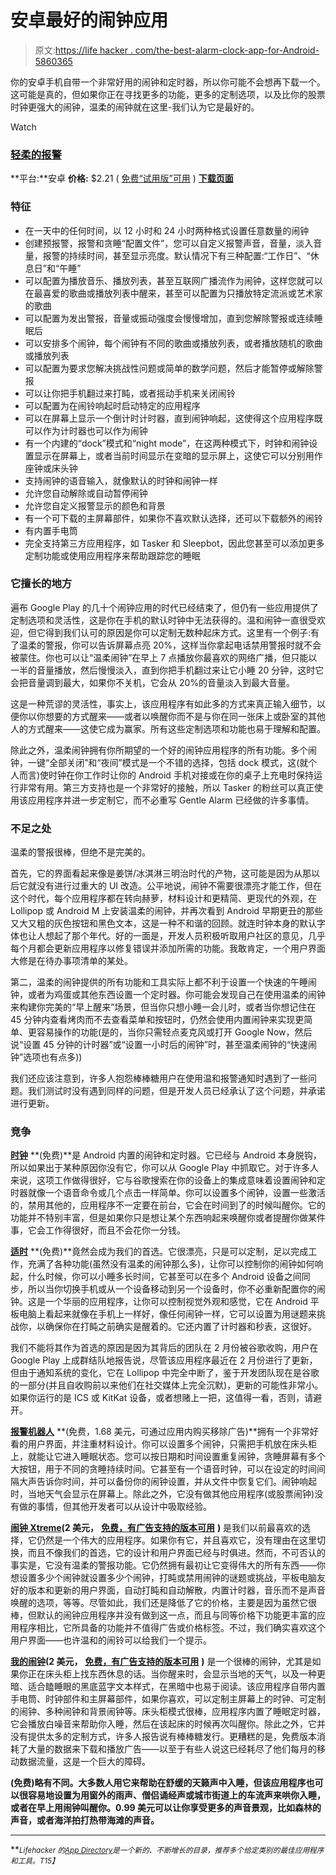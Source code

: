 # 安卓最好的闹钟应用

> 原文:[https://life hacker . com/the-best-alarm-clock-app-for-Android-5860365](https://lifehacker.com/the-best-alarm-clock-app-for-android-5860365)

你的安卓手机自带一个非常好用的闹钟和定时器，所以你可能不会想再下载一个。这可能是真的，但如果你正在寻找更多的功能，更多的定制选项，以及比你的股票时钟更强大的闹钟，温柔的闹钟就在这里-我们认为它是最好的。

Watch

### [轻柔的报警](https://play.google.com/store/apps/details?id=com.mobitobi.android.gentlealarm&hl=en)

**平台:**安卓
**价格:** $2.21 ( [免费“试用版”可用](https://play.google.com/store/apps/details?id=com.mobitobi.android.gentlealarmtrial&hl=en) )
[**下载页面**](https://play.google.com/store/apps/details?id=com.mobitobi.android.gentlealarm&hl=en)

### 特征

*   在一天中的任何时间，以 12 小时和 24 小时两种格式设置任意数量的闹钟
*   创建预报警，报警和贪睡“配置文件”，您可以自定义报警声音，音量，淡入音量，报警的持续时间，甚至显示亮度。默认情况下有三种配置:“工作日”、“休息日”和“午睡”
*   可以配置为播放音乐、播放列表，甚至互联网广播流作为闹钟，这样您就可以在最喜爱的歌曲或播放列表中醒来，甚至可以配置为只播放特定流派或艺术家的歌曲
*   可以配置为发出警报，音量或振动强度会慢慢增加，直到您解除警报或连续睡眠后
*   可以安排多个闹钟，每个闹钟有不同的歌曲或播放列表，或者播放随机的歌曲或播放列表
*   可以配置为要求您解决挑战性问题或简单的数学问题，然后才能暂停或解除警报
*   可以让你把手机翻过来打盹，或者摇动手机来关闭闹铃
*   可以配置为在闹铃响起时启动特定的应用程序
*   可以在屏幕上显示一个倒计时计时器，直到闹钟响起，这使得这个应用程序既可以作为计时器也可以作为闹钟
*   有一个内建的“dock”模式和“night mode”，在这两种模式下，时钟和闹钟设置显示在屏幕上，或者当前时间显示在变暗的显示屏上，这使它可以分别用作座钟或床头钟
*   支持闹钟的语音输入，就像默认的时钟和闹钟一样
*   允许您自动解除或自动暂停闹钟
*   允许您自定义报警显示的颜色和背景
*   有一个可下载的主屏幕部件，如果你不喜欢默认选择，还可以下载额外的闹铃
*   有内置手电筒
*   完全支持第三方应用程序，如 Tasker 和 Sleepbot，因此您甚至可以添加更多定制功能或使用应用程序来帮助跟踪您的睡眠

### 它擅长的地方

遍布 Google Play 的几十个闹钟应用的时代已经结束了，但仍有一些应用提供了定制选项和灵活性，这是你在手机的默认时钟中无法获得的。温和闹钟一直很受欢迎，但它得到我们认可的原因是你可以定制无数种起床方式。这里有一个例子:有了温柔的警报，你可以告诉屏幕点亮 20%，这样当你拿起电话禁用警报时就不会被蒙住。你也可以让“温柔闹钟”在早上 7 点播放你最喜欢的网络广播，但只能以一半的音量播放，然后慢慢淡入，直到你把手机翻过来让它小睡 20 分钟，这时它会把音量调到最大，如果你不关机，它会从 20%的音量淡入到最大音量。

这是一种荒谬的灵活性，事实上，该应用程序有如此多的方式来真正输入细节，以便你以你想要的方式醒来——或者以唤醒你而不是与你在同一张床上或卧室的其他人的方式醒来——这使它成为赢家。所有这些定制选项和功能也易于理解和配置。

除此之外，温柔闹钟拥有你所期望的一个好的闹钟应用程序的所有功能。多个闹钟，一键“全部关闭”和“夜间”模式是一个不错的选择，包括 dock 模式，这(就个人而言)使时钟在你工作时让你的 Android 手机对接或在你的桌子上充电时保持运行非常有用。第三方支持也是一个非常好的接触，所以 Tasker 的粉丝可以真正使用该应用程序并进一步定制它，而不必重写 Gentle Alarm 已经做的许多事情。

### 不足之处

温柔的警报很棒，但绝不是完美的。

首先，它的界面看起来像是姜饼/冰淇淋三明治时代的产物，这可能是因为从那以后它就没有进行过重大的 UI 改造。公平地说，闹钟不需要很漂亮才能工作，但在这个时代，每个应用程序都在转向赫萝，材料设计和更精简、更现代的外观，在 Lollipop 或 Android M 上安装温柔的闹钟，并再次看到 Android 早期更丑的那些又大又粗的灰色按钮和黑色文本，这是一种不和谐的回顾。就连时钟本身的默认字体也让人想起了那个年代。好的一面是，开发人员积极听取用户社区的意见，几乎每个月都会更新应用程序以修复错误并添加所需的功能。我敢肯定，一个用户界面大修是在待办事项清单的某处。

第二，温柔的闹钟提供的所有功能和工具实际上都不利于设置一个快速的午睡闹钟，或者为鸡蛋或其他东西设置一个定时器。你可能会发现自己在使用温柔的闹钟来构建你完美的“早上醒来”场景，但当你只想小睡一会儿时，或者当你想记住在 45 分钟内查看烤肉而不去查看菜单和按钮时，仍然会使用内置闹钟来实现更简单、更容易操作的功能(是的，当你只需轻点麦克风或打开 Google Now，然后说“设置 45 分钟的计时器”或“设置一小时后的闹钟”时，甚至温柔闹钟的“快速闹钟”选项也有点多))

我们还应该注意到，许多人抱怨棒棒糖用户在使用温和报警通知时遇到了一些问题。我们测试时没有遇到同样的问题，但是开发人员已经承认了这个问题，并承诺进行更新。

### 竞争

[**时钟**](https://play.google.com/store/apps/details?id=com.google.android.deskclock) **(免费)**是 Android 内置的闹钟和定时器。它已经与 Android 本身脱钩，所以如果出于某种原因你没有它，你可以从 Google Play 中抓取它。对于许多人来说，这项工作做得很好，它与谷歌搜索在你的设备上的集成意味着设置闹钟和定时器就像一个语音命令或几个点击一样简单。你可以设置多个闹钟，设置一些激活的，禁用其他的，应用程序不一定要在前台，它会在时间到了的时候叫醒你。它的功能并不特别丰富，但是如果你只是想让某个东西响起来唤醒你或者提醒你做某件事，它会工作得很好，而且不会花你一分钱。

[**适时**](https://play.google.com/store/apps/details?id=ch.bitspin.timely) **(免费)**竟然会成为我们的首选。它很漂亮，只是可以定制，足以完成工作，充满了各种功能(虽然没有温柔的闹钟那么多)，让你可以控制你的闹钟如何响起，什么时候，你可以小睡多长时间，它甚至可以在多个 Android 设备之间同步，所以当你切换手机或从一个设备移动到另一个设备时，你不必重新配置你的闹钟。这是一个华丽的应用程序，让你可以控制视觉外观和感觉，它在 Android 平板电脑上看起来就像在手机上一样好，像任何闹钟一样，它可以设置为用谜题来挑战你，以确保你在打盹之前确实是醒着的。它还内置了计时器和秒表，这很好。

我们不能将其作为首选的原因是因为其背后的团队在 2 月份被谷歌收购，用户在 Google Play 上成群结队地报告说，尽管该应用程序最近在 2 月份进行了更新，但由于通知系统的变化，它在 Lollipop 中完全中断了，鉴于开发团队现在是谷歌的一部分(并且自收购前以来他们在社交媒体上完全沉默)，更新的可能性非常小。如果你运行的是 ICS 或 KitKat 设备，或者想赌上一把，这值得一看，否则，请避开。

[**报警机器人**](https://market.android.com/details?id=com.splunchy.android.alarmclock) **(免费，1.68 美元，可通过应用内购买移除广告)**拥有一个非常好看的用户界面，并注重材料设计。你可以设置多个闹钟，只需把手机放在床头柜上，就能让它进入睡眠状态。您可以按日期和时间设置重复闹钟，贪睡屏幕有多个大按钮，用于不同的贪睡持续时间。它甚至有一个语音时钟，可以在设定的时间间隔大声告诉你时间，并可以备份你的闹钟设置，并从文件中恢复它们。闹钟响起时，当地天气会显示在屏幕上。除此之外，它没有做其他应用程序(或股票闹钟)没有做的事情，但其他开发者可以从设计中吸取经验。

[**闹钟 Xtreme**](https://play.google.com/store/apps/details?id=com.alarmclock.xtreme)**(2 美元，** [**免费，有广告支持的版本可用**](https://play.google.com/store/apps/details?id=com.alarmclock.xtreme.free) **)** 是我们以前最喜欢的选择，它仍然是一个伟大的应用程序。如果你有它，并且喜欢它，没有理由在这里切换，而且不像我们的首选，它的设计和用户界面已经与时俱进。然而，不可否认的事实是，它没有温柔的警报功能。它仍然拥有最初让它变得伟大的所有东西——你想设置多少个闹钟就设置多少个闹钟，打盹或禁用闹钟的谜题或挑战，平板电脑友好的版本和更新的用户界面，自动打盹和自动解散，内置计时器，音乐而不是声音唤醒的选项，等等。尽管如此，我们还是降低了它的价格，主要是因为虽然它很棒，但默认的闹钟应用程序并没有做到这一点，而且与同等价格下功能更丰富的应用程序相比，它所具备的功能并不值得广告或价格标签。不过，我们确实喜欢这个用户界面——也许温和的闹铃可以给我们一个提示。

[**我的闹钟**](https://play.google.com/store/apps/details?id=com.apalon.myclock)**(2 美元，** [**免费，有广告支持的版本可用**](https://play.google.com/store/apps/details?id=com.apalon.myclockfree) **)** 是一个很棒的闹钟，尤其是如果你正在床头柜上找东西休息的话。当你醒来时，会显示当地的天气，以及一种更暗、适合瞌睡眼的黑底蓝字文本样式，在黑暗中也易于阅读。该应用程序自带内置手电筒、时钟部件和主屏幕部件，如果你喜欢，可以定制主屏幕上的时钟、可定制的闹钟、多种闹钟和背景闹钟等。床头柜模式很棒，应用程序内置了睡眠定时器，它会播放白噪音来帮助你入睡，然后在该起床的时候再次叫醒你。除此之外，它并没有提供太多的定制方式，许多人报告说有棒棒糖发行。更糟糕的是，免费版本消耗了大量的数据来下载和播放广告——以至于有些人说这已经耗尽了他们每月的移动数据流量，这是一个巨大的障碍。

[](https://market.android.com/details?id=com.media1908.lightningbug)**(免费)略有不同。大多数人用它来帮助在舒缓的天籁声中入睡，但该应用程序也可以很容易地设置为用窗外的雨声、僧侣诵经声或城市街道上的车流声来哄你入睡，或者在早上用闹钟叫醒你。0.99 美元可以让你享受更多的声音景观，比如森林的声音，或者海洋拍打热带海滩的声音。**

* * *

**<small>*Lifehacker 的*</small>[<small>*App Directory*</small>](http://lifehacker.com/apps)<small>*是一个新的、不断增长的目录，推荐多个给定类别的最佳应用程序和工具。*T15】</small>**